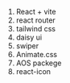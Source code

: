 1. React + vite
2. react router
3. tailwind css
4. daisy ui
5. swiper
6. Animate.css
7. AOS packege
8. react-icon